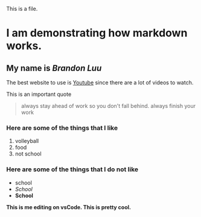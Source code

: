 This is a file. 

# I am demonstrating how markdown works.

## My name is *Brandon Luu* 
The best website to use is [Youtube](https://www.youtube.com/) since there are a lot of videos to watch.

This is an important quote
> always stay ahead of work so you don't fall behind. 
> always finish your work

### Here are some of the things that I like 
1. volleyball
2. food
3. not school 

### Here are some of the things that I do not like
- school
- *School* 
- **School**

**This is me editing on vsCode. This is pretty cool.**
